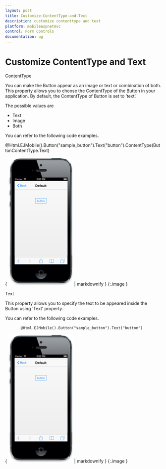 ```yaml
---
layout: post
title: Customize-ContentType-and-Text
description: customize contenttype and text
platform: mobileaspnetmvc
control: Form Controls
documentation: ug
---
```


# Customize ContentType and Text

ContentType

You can make the Button appear as an image or text or combination of both. This property allows you to choose the ContentType of the Button in your application. By default, the ContentType of Button is set to ‘text’.

The possible values are

* Text
* Image
* Both

You can refer to the following code examples.

@Html.EJMobile().Button("sample_button").Text("button").ContentType(ButtonContentType.Text)



{ ![C:/Users/deepal/AppData/Local/Temp/SNAGHTML1022c115.PNG](Customize-ContentType-and-Text_images/Customize-ContentType-and-Text_img1.png) | markdownify }
{:.image }


Text

This property allows you to specify the text to be appeared inside the Button using ‘Text’ property. 

You can refer to the following code examples.



           @Html.EJMobile().Button("sample_button").Text("button")





{ ![C:/Users/deepal/AppData/Local/Temp/SNAGHTML1022c115.PNG](Customize-ContentType-and-Text_images/Customize-ContentType-and-Text_img2.png) | markdownify }
{:.image }


